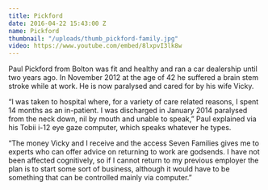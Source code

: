 ```yaml
---
title: Pickford
date: 2016-04-22 15:43:00 Z
name: Pickford
thumbnail: "/uploads/thumb_pickford-family.jpg"
video: https://www.youtube.com/embed/8lxpvI3lk8w
---
```


Paul Pickford from Bolton was fit and healthy and ran a car dealership until two years ago. In November 2012 at the age of 42 he suffered a brain stem stroke while at work. He is now paralysed and cared for by his wife Vicky.

“I was taken to hospital where, for a variety of care related reasons, I spent 14 months as an in-patient. I was discharged in January 2014 paralysed from the neck down, nil by mouth and unable to speak,” Paul explained via his Tobii i-12 eye gaze computer, which speaks whatever he types.

“The money Vicky and I receive and the access Seven Families gives me to experts who can offer advice on returning to work are godsends. I have not been affected cognitively, so if I cannot return to my previous employer the plan is to start some sort of business, although it would have to be something that can be controlled mainly via computer.”